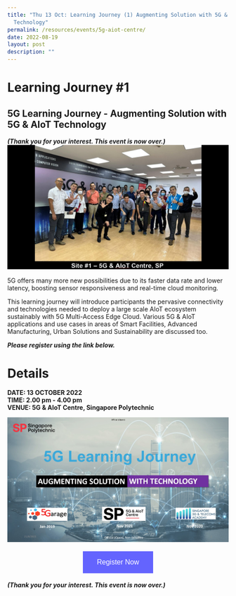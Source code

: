 ```yaml
---
title: "Thu 13 Oct: Learning Journey (1) Augmenting Solution with 5G & AIoT
  Technology"
permalink: /resources/events/5g-aiot-centre/
date: 2022-08-19
layout: post
description: ""
---
```

# Learning Journey #1

## **5G Learning Journey - Augmenting Solution with 5G & AIoT Technology**

***(Thank you for your interest. This event  is now over.)***
![5GLF Group Photo_5G AIoT Centre](/images/events/5GLF/5GLF%20Group%20Photo_5G%20AIoT%20Centre,%20SP.jpg)

5G offers many more new possibilities due to its faster data rate and lower latency, boosting sensor responsiveness and real-time cloud monitoring. 

This learning journey will introduce participants the pervasive connectivity and technologies needed to deploy a large scale AIoT ecosystem sustainably with 5G Multi-Access Edge Cloud. Various 5G & AIoT applications and use cases in areas of Smart Facilities, Advanced Manufacturing, Urban Solutions and Sustainability are discussed too.

***Please register using the link below.***
# Details
**DATE: 13 OCTOBER 2022** <br> 
**TIME: 2.00 pm - 4.00 pm** <br> 
**VENUE: 5G & AIoT Centre, Singapore Polytechnic**<br>


![5G Learning Journey Cover Pic](/images/events/5GLF/5G%20Learning%20Journey%20Cover%20Pic.jpg)

<style>
#register {
  background-color: #0000ff;
  border: none;
  color: white;
  padding: 16px 32px;
  text-align: center;
  font-size: 16px;
  margin: 4px 2px;
  opacity: 0.6;
  transition: 0.3s;
  display: inline-block;
  text-decoration: none;
  cursor: pointer;
}
</style>

<center><a href="https://form.gov.sg/628f22d33778d80011a07cc6 " target="_blank"><button id="register" class="btn">Register Now</button></a></center>

***(Thank you for your interest. This event  is now over.)***
